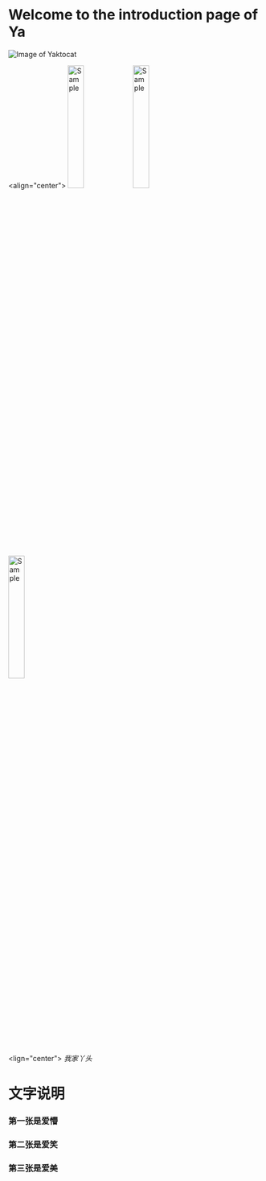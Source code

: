 # Welcome to the introduction page of Ya


![Image of Yaktocat](https://octodex.github.com/images/yaktocat.png)


<align="center">
	<img src="https://github.com/yazhou2019/introduction/blob/master/image/cui22.jpeg"  alt="Sample" width="25%" height="25%" > 
	<img src="https://github.com/yazhou2019/introduction/blob/master/image/jiong.png" alt="Sample" width="25%" height="25%" > 
	<img src="https://github.com/yazhou2019/introduction/blob/master/image/cui11.jpeg" alt="Sample" width="25%" height="25%" > 
		
<lign="center">
		<em>我家丫头</em>







# 文字说明
### 第一张是爱懵
### 第二张是爱笑
### 第三张是爱美
